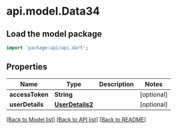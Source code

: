# api.model.Data34

## Load the model package
```dart
import 'package:api/api.dart';
```

## Properties
Name | Type | Description | Notes
------------ | ------------- | ------------- | -------------
**accessToken** | **String** |  | [optional] 
**userDetails** | [**UserDetails2**](UserDetails2.md) |  | [optional] 

[[Back to Model list]](../README.md#documentation-for-models) [[Back to API list]](../README.md#documentation-for-api-endpoints) [[Back to README]](../README.md)


